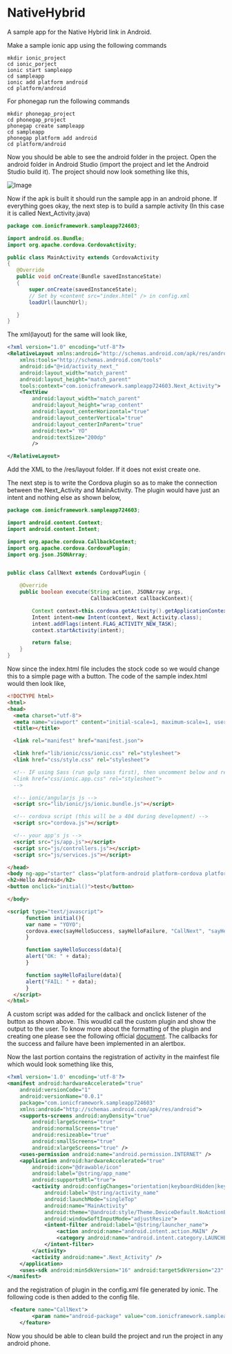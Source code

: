 # NativeHybrid
 A sample app for the Native Hybrid link in Android.
 
 Make a sample ionic app using the following commands
 
  ```shell
  mkdir ionic_project
  cd ionic_porject
  ionic start sampleapp
  cd sampleapp
  ionic add platform android
  cd platform/android
  ```
  
  For phonegap run the following commands
  
  ```shell
  mkdir phonegap_project
  cd phonegap_project
  phonegap create sampleapp
  cd sampleapp
  phonegap platform add android
  cd platform/android
  ```
 
 Now you should be able to see the android folder in the project. Open the android folder in Android Studio (import the project and let the Android Studio build it). The project should now look something like this,
 
 ![Image](../master/screenshots/Screen%20Shot%202016-10-19%20at%209.20.11%20AM.png?raw=true)
 
 Now if the apk is built it should run the sample app in an android phone. If everything goes okay, the next step is to build a sample activity (In this case it is called Next_Activity.java)
 
 ```java
 package com.ionicframework.sampleapp724603;

import android.os.Bundle;
import org.apache.cordova.CordovaActivity;

public class MainActivity extends CordovaActivity
{
    @Override
    public void onCreate(Bundle savedInstanceState)
    {
        super.onCreate(savedInstanceState);
        // Set by <content src="index.html" /> in config.xml
        loadUrl(launchUrl);

    }
}
```

The xml(layout) for the same will look like,

```xml
<?xml version="1.0" encoding="utf-8"?>
<RelativeLayout xmlns:android="http://schemas.android.com/apk/res/android"
    xmlns:tools="http://schemas.android.com/tools"
    android:id="@+id/activity_next_"
    android:layout_width="match_parent"
    android:layout_height="match_parent"
    tools:context="com.ionicframework.sampleapp724603.Next_Activity">
    <TextView
        android:layout_width="match_parent"
        android:layout_height="wrap_content"
        android:layout_centerHorizontal="true"
        android:layout_centerVertical="true"
        android:layout_centerInParent="true"
        android:text=" YO"
        android:textSize="200dp"
        />

</RelativeLayout>
```

Add the XML to the /res/layout folder. If it does not exist create one.

The next step is to write the Cordova plugin so as to make the connection between the Next_Activity and MainActivity. The plugin would have just an intent and nothing else as shown below,

```java
package com.ionicframework.sampleapp724603;

import android.content.Context;
import android.content.Intent;

import org.apache.cordova.CallbackContext;
import org.apache.cordova.CordovaPlugin;
import org.json.JSONArray;


public class CallNext extends CordovaPlugin {

    @Override
    public boolean execute(String action, JSONArray args,
                           CallbackContext callbackContext){

        Context context=this.cordova.getActivity().getApplicationContext();
        Intent intent=new Intent(context, Next_Activity.class);
        intent.addFlags(intent.FLAG_ACTIVITY_NEW_TASK);
        context.startActivity(intent);

        return false;
    }
}
```

Now since the index.html file includes the stock code so we would change this to a simple page with a button. The code of the sample index.html would then look like,

```html
<!DOCTYPE html>
<html>
<head>
  <meta charset="utf-8">
  <meta name="viewport" content="initial-scale=1, maximum-scale=1, user-scalable=no, width=device-width">
  <title></title>

  <link rel="manifest" href="manifest.json">

  <link href="lib/ionic/css/ionic.css" rel="stylesheet">
  <link href="css/style.css" rel="stylesheet">

  <!-- IF using Sass (run gulp sass first), then uncomment below and remove the CSS includes above
  <link href="css/ionic.app.css" rel="stylesheet">
  -->

  <!-- ionic/angularjs js -->
  <script src="lib/ionic/js/ionic.bundle.js"></script>

  <!-- cordova script (this will be a 404 during development) -->
  <script src="cordova.js"></script>

  <!-- your app's js -->
  <script src="js/app.js"></script>
  <script src="js/controllers.js"></script>
  <script src="js/services.js"></script>

</head>
<body ng-app="starter" class="platform-android platform-cordova platform-webview">
<h2>Hello Android</h2>
<button onclick="initial()">test</button>

</body>

<script type="text/javascript">
      function initial(){
      var name = "YOYO";
      cordova.exec(sayHelloSuccess, sayHelloFailure, "CallNext", "sayHello", [name]);
      }

      function sayHelloSuccess(data){
      alert("OK: " + data);
      }

      function sayHelloFailure(data){
      alert("FAIL: " + data);
      }
  </script>
</html>
```
A custom script was added for the callback and onclick listener of the button as shown above. This woudld call the custom plugin and show the output to the user. To know more about the formatting of the plugin and creating one please see the following official [document](https://cordova.apache.org/docs/en/latest/guide/hybrid/plugins/). The callbacks for the success and failure have been implemented in an alertbox.

Now the last portion contains the registration of activity in the mainfest file which would look something like this,
```xml
<?xml version='1.0' encoding='utf-8'?>
<manifest android:hardwareAccelerated="true"
    android:versionCode="1"
    android:versionName="0.0.1"
    package="com.ionicframework.sampleapp724603"
    xmlns:android="http://schemas.android.com/apk/res/android">
    <supports-screens android:anyDensity="true"
        android:largeScreens="true"
        android:normalScreens="true"
        android:resizeable="true"
        android:smallScreens="true"
        android:xlargeScreens="true" />
    <uses-permission android:name="android.permission.INTERNET" />
    <application android:hardwareAccelerated="true"
        android:icon="@drawable/icon"
        android:label="@string/app_name"
        android:supportsRtl="true">
        <activity android:configChanges="orientation|keyboardHidden|keyboard|screenSize|locale"
            android:label="@string/activity_name"
            android:launchMode="singleTop"
            android:name="MainActivity"
            android:theme="@android:style/Theme.DeviceDefault.NoActionBar"
            android:windowSoftInputMode="adjustResize">
            <intent-filter android:label="@string/launcher_name">
                <action android:name="android.intent.action.MAIN" />
                <category android:name="android.intent.category.LAUNCHER" />
            </intent-filter>
        </activity>
        <activity android:name=".Next_Activity" />
    </application>
    <uses-sdk android:minSdkVersion="16" android:targetSdkVersion="23" />
</manifest>
```

and the registration of plugin in the config.xml file generated by ionic. The following code is then added to the config file.
```xml
 <feature name="CallNext">
        <param name="android-package" value="com.ionicframework.sampleapp724603.CallNext" />
    </feature>
```

Now you should be able to clean build the project and run the project in any android phone.



 
 
